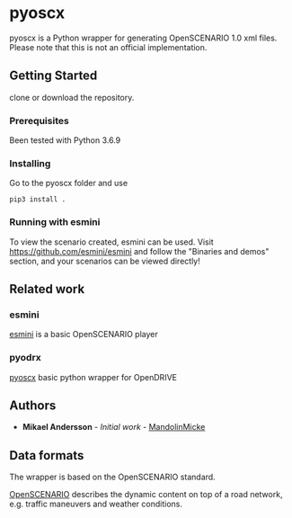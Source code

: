 # pyoscx
pyoscx is a Python wrapper for generating OpenSCENARIO 1.0 xml files. 
Please note that this is not an official implementation.


## Getting Started

clone or download the repository.

### Prerequisites

Been tested with Python 3.6.9


### Installing

Go to the pyoscx folder and use

```
pip3 install .
```

### Running with esmini
To view the scenario created, esmini can be used. Visit https://github.com/esmini/esmini and follow the "Binaries and demos" section, and your scenarios can be viewed directly!


## Related work


### esmini
[esmini](https://github.com/esmini/esmini) is a basic OpenSCENARIO player

### pyodrx
[pyoscx](https://github.com/pyoscx/pyoscx) basic python wrapper for OpenDRIVE
 
## Authors

* **Mikael Andersson** - *Initial work* - [MandolinMicke](https://github.com/MandolinMicke)

## Data formats
The wrapper is based on the OpenSCENARIO standard.

[OpenSCENARIO](https://www.asam.net/standards/detail/openscenario/)
describes the dynamic content on top of a road network, e.g. traffic maneuvers and weather conditions.


